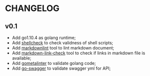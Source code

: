 # CHANGELOG

## v0.1

- Add go1.10.4 as golang runtime;
- Add [shellcheck](https://www.shellcheck.net/) to check validness of shell scripts;
- Add [markdownlint](https://github.com/markdownlint/markdownlint) tool to lint markdown document;
- Add [markdown-link-check](https://github.com/tcort/markdown-link-check) tool to check if links in markdown file is available;
- Add [gometalinter](https://github.com/alecthomas/gometalinter) to validate golang code;
- Add [go-swagger](https://github.com/go-swagger/go-swagger) to validate swagger yml for API;
